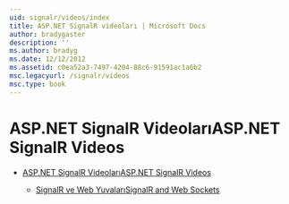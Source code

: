 ```yaml
---
uid: signalr/videos/index
title: ASP.NET SignalR videoları | Microsoft Docs
author: bradygaster
description: ''
ms.author: bradyg
ms.date: 12/12/2012
ms.assetid: c0ea52a3-7497-4204-88c6-91591ac1a6b2
msc.legacyurl: /signalr/videos
msc.type: book
---
```

<a name="aspnet-signalr-videos"></a><span data-ttu-id="e5acd-102">ASP.NET SignalR Videoları</span><span class="sxs-lookup"><span data-stu-id="e5acd-102">ASP.NET SignalR Videos</span></span>
====================
- [<span data-ttu-id="e5acd-103">ASP.NET SignalR Videoları</span><span class="sxs-lookup"><span data-stu-id="e5acd-103">ASP.NET SignalR Videos</span></span>](getting-started/index.md)

    - [<span data-ttu-id="e5acd-104">SignalR ve Web Yuvaları</span><span class="sxs-lookup"><span data-stu-id="e5acd-104">SignalR and Web Sockets</span></span>](getting-started/signalr-and-web-sockets.md)
